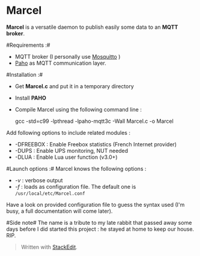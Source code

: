 # Marcel

**Marcel** is a versatile daemon to publish easily some data to an **MQTT broker**.

#Requirements :#
* MQTT broker (I personally use [Mosquitto](http://mosquitto.org/) )
* [Paho](http://eclipse.org/paho/) as MQTT communication layer.

#Installation :#
* Get **Marcel.c** and put it in a temporary directory
* Install **PAHO**
* Compile Marcel using the following command line :

    gcc -std=c99 -lpthread -lpaho-mqtt3c -Wall Marcel.c -o Marcel

Add following options to include related modules :
* -DFREEBOX : Enable Freebox statistics (French Internet provider)
* -DUPS : Enable UPS monitoring, NUT needed
* -DLUA : Enable Lua user function (v3.0+)

#Launch options :#
Marcel knows the following options :
* *-v* : verbose output
* *-f<file>* : loads <file> as configuration file. The default one is `/usr/local/etc/Marcel.conf`

Have a look on provided configuration file to guess the syntax used (I'm busy, a full documentation will come later).

#Side note#
The name is a tribute to my late rabbit that passed away some days before I did started this project : he stayed at home to keep our house. RIP.
> Written with [StackEdit](https://stackedit.io/).
